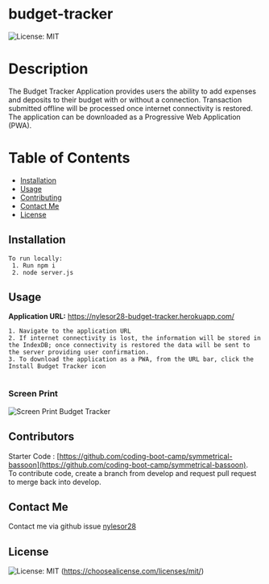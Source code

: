 # budget-tracker
  ![License: MIT](https://img.shields.io/badge/License-MIT-yellow.svg)

# Description
The Budget Tracker Application provides users the ability to add expenses and deposits to their budget with or without a connection. Transaction submitted offline will be processed once internet connectivity is restored. The application can be downloaded as a Progressive Web Application (PWA). 

# Table of Contents 
* [Installation](#installation)
* [Usage](#usage)
* [Contributing](#contributors)
* [Contact Me](#contact-me)
* [License](#license)


## Installation
```
To run locally:
 1. Run npm i 
 2. node server.js
```

## Usage

**Application URL:** <https://nylesor28-budget-tracker.herokuapp.com/>

```
1. Navigate to the application URL
2. If internet connectivity is lost, the information will be stored in the IndexDB; once connectivity is restored the data will be sent to the server providing user confirmation.
3. To download the application as a PWA, from the URL bar, click the Install Budget Tracker icon


```
### Screen Print
![Screen Print Budget Tracker](/public/assets/images/budget_tracker_screenprint.jpg)


## Contributors
Starter Code : [https://github.com/coding-boot-camp/symmetrical-bassoon](https://github.com/coding-boot-camp/symmetrical-bassoon). <br>
To contribute code, create a branch from develop and request pull request to merge back into develop. 

## Contact Me
 Contact me via github issue [nylesor28](https://github.com/nylesor28) 
 
 ## License
   ![License: MIT](https://img.shields.io/badge/License-MIT-yellow.svg)
    (https://choosealicense.com/licenses/mit/)



